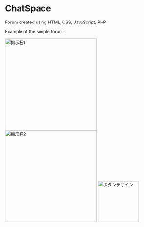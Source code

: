 # ChatSpace
Forum created using HTML, CSS, JavaScript, PHP

Example of the simple forum:

<img width="300" alt="掲示板1" src="https://user-images.githubusercontent.com/28722169/96094847-d3a6a180-0f08-11eb-9fb4-59bd3fb3c799.png">
<img width="300" alt="掲示板2" src="https://user-images.githubusercontent.com/28722169/96094853-d4d7ce80-0f08-11eb-82e5-60ff3890d15b.png">
<img width="134" alt="ボタンデザイン" src="https://user-images.githubusercontent.com/28722169/96094845-d2757480-0f08-11eb-9894-ba988899a147.png">
